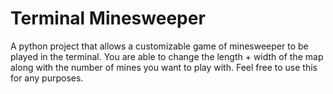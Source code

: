 # Terminal Minesweeper
A python project that allows a customizable game of minesweeper to be played in the terminal.
You are able to change the length + width of the map along with the number of mines you want to play with.
Feel free to use this for any purposes.
